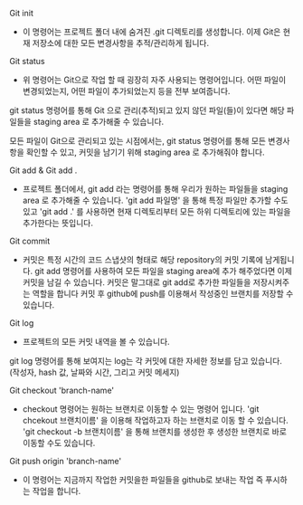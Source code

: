 Git init

- 이 명령어는 프로젝트 폴더 내에 숨겨진 .git 디렉토리를 생성합니다. 이제 Git은 현재 저장소에 대한 모든 변경사항을 추적/관리하게 됩니다.

Git status

- 위 명령어는 Git으로 작업 할 때 굉장히 자주 사용되는 명령어입니다. 어떤 파일이 변경되었는지, 어떤 파일이 추가되었는지 등을 전부 보여줍니다.

git status 명령어를 통해 Git 으로 관리(추적)되고 있지 않던 파일(들)이 있다면 해당 파일들을 staging area 로 추가해줄 수 있습니다.

모든 파일이 Git으로 관리되고 있는 시점에서는, git status 명령어를 통해 모든 변경사항을 확인할 수 있고, 커밋을 남기기 위해 staging area 로 추가해줘야 합니다.

Git add & Git add .

- 프로젝트 폴더에서, git add 라는 명령어를 통해 우리가 원하는 파일들을 staging area 로 추가해줄 수 있습니다.
'git add 파일명' 을 통해 특정 파일만 추가할 수도 있고 'git add .' 를 사용하면 현재 디렉토리부터 모든 하위 디렉토리에 있는 파일을 추가한다는 뜻입니다.

Git commit

- 커밋은 특정 시간의 코드 스냅샷의 형태로 해당 repository의 커밋 기록에 남게됩니다. git add 명령어를 사용하여 모든 파일을 staging area에 추가 해주었다면 이제 커밋을 남길 수 있습니다. 커밋은 말그대로 git add로 추가한 파일들을 저장시켜주는 역할을 합니다 커밋 후 github에 push를 이용해서 작성중인 브랜치를 저장할 수 있습니다.

Git log

- 프로젝트의 모든 커밋 내역을 볼 수 있습니다.

git log 명령어를 통해 보여지는 log는 각 커밋에 대한 자세한 정보를 담고 있습니다. (작성자, hash 값, 날짜와 시간, 그리고 커밋 메세지)

Git checkout 'branch-name'

- checkout 명령어는 원하는 브랜치로 이동할 수 있는 명령어 입니다.
'git chcekout 브랜치이름' 을 이용해 작업하고자 하는 브랜치로 이동 할 수 있습니다. 'git checkout -b 브랜치이름' 을 통해 브랜치를 생성한 후 생성한 브랜치로 바로 이동할 수도 있습니다.

Git push origin 'branch-name'

- 이 명령어는 지금까지 작업한 커밋을한 파일들을 github로 보내는 작업 즉 푸시하는 작업을 합니다.
